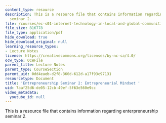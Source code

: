 ```yaml
---
content_type: resource
description: This is a resource file that contains information regarding enterpreneurship
  seminar 2.
file: /courses/ec-s01-internet-technology-in-local-and-global-communities-spring-2005-summer-2005/7aaf25d6de0512cb49ef5f63e560e9cc_MITEC_S01S05_e2_entre.pdf
file_size: 816778
file_type: application/pdf
hide_download: true
hide_download_original: null
learning_resource_types:
- Lecture Notes
license: https://creativecommons.org/licenses/by-nc-sa/4.0/
ocw_type: OCWFile
parent_title: Lecture Notes
parent_type: CourseSection
parent_uid: 0dd4eaeb-d2f8-360d-612d-a17f93c97131
resourcetype: Document
title: 'Entrepreneurship Seminar 2: Entrepreneurial Mindset '
uid: 7aaf25d6-de05-12cb-49ef-5f63e560e9cc
video_metadata:
  youtube_id: null
---
```

This is a resource file that contains information regarding enterpreneurship seminar 2.